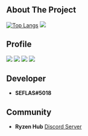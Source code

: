 ## About The Project

[![Top Langs](https://github-readme-stats.vercel.app/api/top-langs/?username=SEFLAS&layout=compact&theme=vision-friendly-dark)](https://github.com/anuraghazra/github-readme-stats)
![](https://cdn.discordapp.com/attachments/975219114937311265/996751893432909885/R.png)
## Profile
![](https://komarev.com/ghpvc/?username=SEFLAS&color=000000)
![](https://img.shields.io/badge/Discord-SEFLAS%235018-black)
![](https://img.shields.io/github/languages/top/SEFLAS/api)
![](https://img.shields.io/github/followers/SEFLAS?style=social)

## Developer
- **SEFLAS#5018**
## Community
- **Ryzen Hub** [Discord Server](https://discord.gg/nCRxx5czEh)

